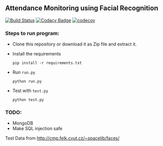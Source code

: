 ## Attendance Monitoring using Facial Recognition

[![Build Status](https://travis-ci.org/MePsyDuck/amfr.svg?branch=master)](https://travis-ci.org/MePsyDuck/amfr)
[![Codacy Badge](https://api.codacy.com/project/badge/Grade/f20e515c04d74db6afcfa468c0e1da38)](https://www.codacy.com/app/MePsyDuck/amfr?utm_source=github.com&amp;utm_medium=referral&amp;utm_content=MePsyDuck/amfr&amp;utm_campaign=Badge_Grade)
[![codecov](https://codecov.io/gh/MePsyDuck/amfr/branch/master/graph/badge.svg)](https://codecov.io/gh/MePsyDuck/amfr)

### Steps to run program:
* Clone this repository or download it as Zip file and extract it.
* Install the requirements

  `pip install -r requirements.txt`
* Run `run.py`

  `python run.py`
* Test with `test.py`
   
  `python test.py`


### TODO:
* MongoDB
* Make SQL injection safe

Test Data from http://cmp.felk.cvut.cz/~spacelib/faces/
